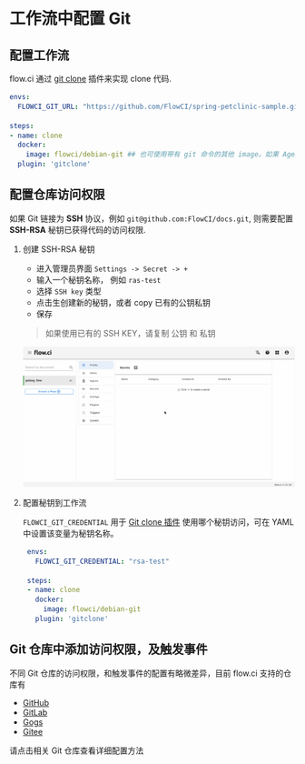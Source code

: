 # 工作流中配置 Git

## 配置工作流

flow.ci 通过 [git clone](https://github.com/flowci-plugins/gitclone) 插件来实现 clone 代码.

```yaml
envs:
  FLOWCI_GIT_URL: "https://github.com/FlowCI/spring-petclinic-sample.git" ## 替换对应的仓库地址, 支持 https 或 ssh

steps:
- name: clone
  docker:
    image: flowci/debian-git ## 也可使用带有 git 命令的其他 image。如果 Agent 运行环境带有 Git 命令，也可以不使用 docker 定义
  plugin: 'gitclone'
```


## 配置仓库访问权限

如果 Git 链接为 __SSH__ 协议，例如 `git@github.com:FlowCI/docs.git`, 则需要配置 __SSH-RSA__ 秘钥已获得代码的访问权限.

1. 创建 SSH-RSA 秘钥

   - 进入管理员界面 `Settings -> Secret -> +`
   - 输入一个秘钥名称， 例如 `ras-test`
   - 选择 `SSH key` 类型
   - 点击生创建新的秘钥，或者 copy 已有的公钥私钥
   - 保存

   > 如果使用已有的 SSH KEY，请复制 公钥 和 私钥

    ![how to create ssh-rsa secret](../../images/secret/create_ssh_key.gif)

2. 配置秘钥到工作流

   `FLOWCI_GIT_CREDENTIAL` 用于 [Git clone 插件](https://github.com/flowci-plugins/gitclone) 使用哪个秘钥访问，可在 YAML 中设置该变量为秘钥名称。

   ```yaml
    envs:
      FLOWCI_GIT_CREDENTIAL: "rsa-test"

    steps:
    - name: clone
      docker:
        image: flowci/debian-git
      plugin: 'gitclone'
   ```

## Git 仓库中添加访问权限，及触发事件

不同 Git 仓库的访问权限，和触发事件的配置有略微差异，目前 flow.ci 支持的仓库有

- [GitHub](/cn/git/github.md)
- [GitLab](/cn/git/gitlab.md)
- [Gogs](/cn/git/gogs.md)
- [Gitee](/cn/git/gitee.md)

请点击相关 Git 仓库查看详细配置方法
